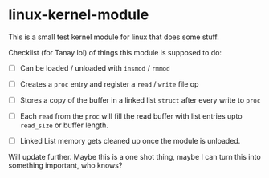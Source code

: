 # linux-kernel-module
This is a small test kernel module for linux that does some stuff.


Checklist (for Tanay lol) of things this module is supposed to do:


- [ ] Can be loaded / unloaded with `insmod` / `rmmod` 


- [ ] Creates a `proc` entry and register a `read` / `write` file op


- [ ] Stores a copy of the buffer in a linked list `struct` after every write to `proc`


- [ ] Each `read` from the `proc` will fill the read buffer with list entries upto `read_size` or buffer length.


- [ ] Linked List memory gets cleaned up once the module is unloaded.


Will update further. Maybe this is a one shot thing, maybe I can turn this into something important, who knows?

